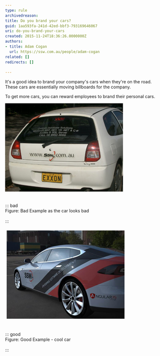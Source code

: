 ```yaml
---
type: rule
archivedreason: 
title: Do you brand your cars?
guid: 1aa593fa-241d-42ed-bbf3-793169646067
uri: do-you-brand-your-cars
created: 2015-11-24T18:36:26.0000000Z
authors:
- title: Adam Cogan
  url: https://ssw.com.au/people/adam-cogan
related: []
redirects: []

---
```


It's a good idea to brand your company's cars when they're on the road. These cars are essentially moving billboards for the company.

<!--endintro-->

To get more cars, you can reward employees to brand their personal cars.
<dl class="image"><dt><img src="car-branding.jpg" alt="car-branding.jpg"></dt><br><br>::: bad<br>     Figure: Bad Example as the car looks bad<br><br>:::<br><br><dt><img src="car-branding-tesla.png" alt="" style="margin:5px;"></dt><br><br>::: good<br>      Figure: Good Example - cool car<br><br>:::<br><br><p class="ssw15-rteElement-P"><br></p><br></dl>
